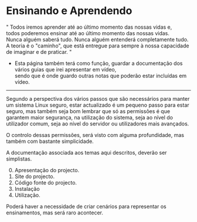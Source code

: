 
# Ensinando e Aprendendo
" Todos iremos aprender até ao último momento das nossas vidas e, <br> todos poderemos ensinar até ao último momento das nossas vidas. <br>
Nunca alguém saberá tudo. Nunca alguém entenderá completamente tudo.<br> A teoria é o "caminho", que está entregue para sempre à nossa capacidade de imaginar e de praticar. "  

- Esta página também terá como função, guardar a documentação dos vários guias que irei apresentar em vídeo, <br> 
sendo que é onde guardo outras notas que poderão estar incluídas em vídeo. 

---

Segundo a perspectiva dos vários passos que são necessários para manter um sistema Linux seguro, estar actualizado é um pequeno passo para estar seguro, mas também seja bom lembrar que só as permissões é que garantem maior segurança, na utilização do sistema, seja ao nível do utilizador comum, seja ao nível do servidor ou utilizadores mais avançados. 

O controlo dessas permissões, será visto com alguma profundidade, mas também com bastante simplicidade. 

A documentação associada aos temas aqui descritos, deverão ser simplistas. 

0. Apresentação do projecto. 
1. Site do projecto. 
2. Código fonte do projecto. 
3. Instalação
4. Utilização. 

Poderá haver a necessidade de criar cenários para representar os ensinamentos, mas será raro acontecer. 




